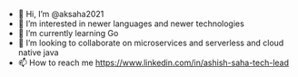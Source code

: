- 👋 Hi, I’m @aksaha2021
- 👀 I’m interested in newer languages and newer technologies
- 🌱 I’m currently learning Go
- 💞️ I’m looking to collaborate on microservices and serverless and cloud native java
- 📫 How to reach me 
https://www.linkedin.com/in/ashish-saha-tech-lead
<!---
aksaha2021/aksaha2021 is a ✨ special ✨ repository because its `README.md` (this file) appears on your GitHub profile.
You can click the Preview link to take a look at your changes.
--->
